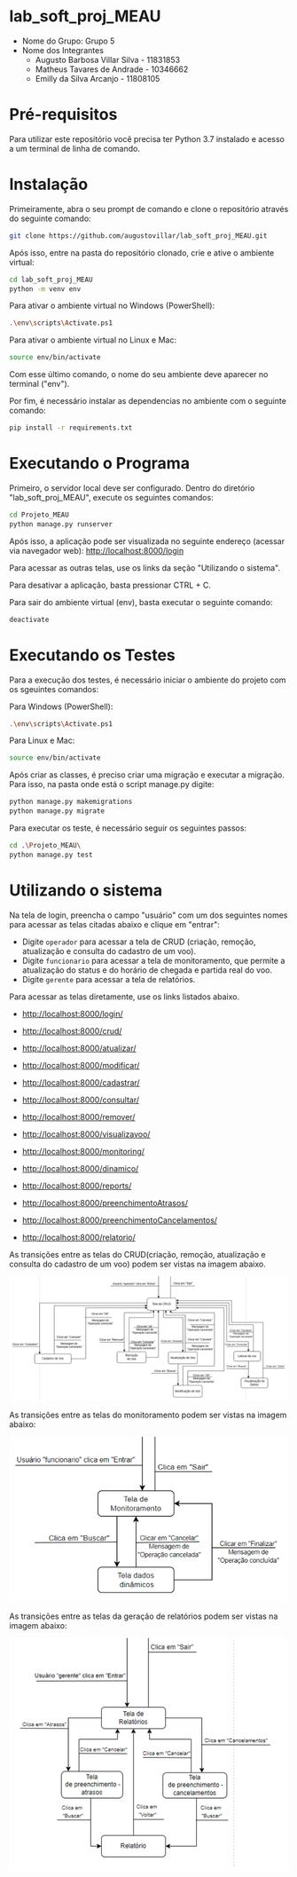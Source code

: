 # lab_soft_proj_MEAU

- Nome do Grupo: Grupo 5
- Nome dos Integrantes
    * Augusto Barbosa Villar Silva - 11831853
    * Matheus Tavares de Andrade - 10346662
    * Emilly da Silva Arcanjo - 11808105
# Pré-requisitos

Para utilizar este repositório você precisa ter Python 3.7 instalado e acesso a um terminal de linha de comando.

# Instalação

Primeiramente, abra o seu prompt de comando e clone o repositório através do seguinte comando:

```sh
git clone https://github.com/augustovillar/lab_soft_proj_MEAU.git
```

Após isso, entre na pasta do repositório clonado, crie e ative o ambiente virtual:

```sh
cd lab_soft_proj_MEAU
python -m venv env
```

Para ativar o ambiente virtual no Windows (PowerShell):
```sh
.\env\scripts\Activate.ps1
```

Para ativar o ambiente virtual no Linux e Mac:
```sh
source env/bin/activate
```
Com esse último comando, o nome do seu ambiente deve aparecer no terminal ("env").

Por fim, é necessário instalar as dependencias no ambiente com o seguinte comando:
```sh
pip install -r requirements.txt
```

# Executando o Programa

Primeiro, o servidor local deve ser configurado. Dentro do diretório "lab_soft_proj_MEAU", execute os seguintes comandos:

```sh
cd Projeto_MEAU
python manage.py runserver
```

Após isso, a aplicação pode ser visualizada no seguinte endereço (acessar via navegador web): [http://localhost:8000/login](http://localhost:8000/login)

Para acessar as outras telas, use os links da seção "Utilizando o sistema".

Para desativar a aplicação, basta pressionar CTRL + C. 

Para sair do ambiente virtual (env), basta executar o seguinte comando:

``` sh
deactivate
```

# Executando os Testes
Para a execução dos testes, é necessário iniciar o ambiente do projeto com os sgeuintes comandos:

Para Windows (PowerShell):
```sh
.\env\scripts\Activate.ps1
```

Para Linux e Mac:
```sh
source env/bin/activate
```

Após criar as classes, é preciso criar uma migração e executar a migração. Para isso, na pasta onde está o script manage.py digite:
```sh
python manage.py makemigrations
python manage.py migrate
```

Para executar os teste, é necessário seguir os seguintes passos:

```sh
cd .\Projeto_MEAU\
python manage.py test
```
# Utilizando o sistema

Na tela de login, preencha o campo "usuário" com um dos seguintes nomes para acessar as telas citadas abaixo e clique em "entrar":

- Digite `operador` para acessar a tela de CRUD (criação, remoção, atualização e consulta do cadastro de um voo).
- Digite `funcionario` para acessar a tela de monitoramento, que permite a atualização do status e do horário de chegada e partida real do voo.
- Digite `gerente` para acessar a tela de relatórios.

Para acessar as telas diretamente, use os links listados abaixo.

- [http://localhost:8000/login/](http://localhost:8000/login/)

- [http://localhost:8000/crud/](http://localhost:8000/crud/)
- [http://localhost:8000/atualizar/](http://localhost:8000/atualizar/)
- [http://localhost:8000/modificar/](http://localhost:8000/modificar/)
- [http://localhost:8000/cadastrar/](http://localhost:8000/cadastrar/)
- [http://localhost:8000/consultar/](http://localhost:8000/consultar/)
- [http://localhost:8000/remover/](http://localhost:8000/remover/)
- [http://localhost:8000/visualizavoo/](http://localhost:8000/visualizavoo/)

- [http://localhost:8000/monitoring/](http://localhost:8000/monitoring/)
- [http://localhost:8000/dinamico/](http://localhost:8000/dinamico/)

- [http://localhost:8000/reports/](http://localhost:8000/reports/)
- [http://localhost:8000/preenchimentoAtrasos/](http://localhost:8000/preenchimentoAtrasos/)
- [http://localhost:8000/preenchimentoCancelamentos/](http://localhost:8000/preenchimentoCancelamentos/)
- [http://localhost:8000/relatorio/](http://localhost:8000/relatorio/)

As transições entre as telas do CRUD(criação, remoção, atualização e consulta do cadastro de um voo) podem ser vistas na imagem abaixo. 

![Alt text](Entregas/tela_de_CRUD.png?raw=true "Diagrama tela de CRUD")

As transições entre as telas do monitoramento podem ser vistas na imagem abaixo:

![Alt text](Entregas/tela_de_monitoramento.png?raw=true "Diagrama tela de monitoramento")

As transições entre as telas da geração de relatórios podem ser vistas na imagem abaixo:

![Alt text](Entregas/tela_de_relatorios.png?raw=true "Diagrama tela de relatorios")
